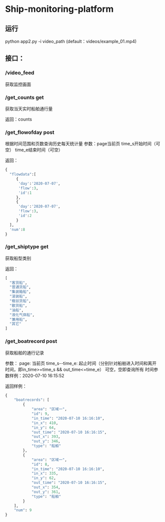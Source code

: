 # Ship-monitoring-platform

## 运行
python app2.py -i video_path  (default：videos/example_01.mp4)

## 接口：

### /video_feed
获取监控画面

### /get_counts  get
获取当天实时船舶通行量

返回：counts

### /get_flowofday post
根据时间范围和页数查询历史每天统计量
参数：page当前页   time_s开始时间（可空）   time_e结束时间（可空）

返回：
```python
{
  "flowdata":[
     {
      'day':'2020-07-07',
      'flow':3,
      'id':1
     },
     {
      'day':'2020-07-07',
      'flow':3,
      'id':2
     }
  ],
  'num':8
}
```

### /get_shiptype  get
获取船型类别

返回：
```python
[
  "客货船",
  "普通货船",
  "集装箱船",
  "滚装船",
  "载驳货船",
  "散货船",
  "油船",
  "液化气体船",
  "兼用船",
  "其它"
]
```

### /get_boatrecord  post
获取船舶的通行记录

参数：
page:   当前页
time_s--time_e: 起止时间（分别针对船舶进入时间和离开时间，即in_time>=time_s && out_time<=time_e） 可空，空即查询所有
时间参数样例：2020-07-10 16:15:52

返回样例：
```python
{
    "boatrecords": [
        {
            "area": "区域一",
            "id": 9,
            "in_time": "2020-07-10 16:16:10",
            "in_x": 410,
            "in_y": 64,
            "out_time": "2020-07-10 16:16:15",
            "out_x": 393,
            "out_y": 346,
            "type": "船舶"
        },
        {
            "area": "区域一",
            "id": 8,
            "in_time": "2020-07-10 16:16:10",
            "in_x": 335,
            "in_y": 62,
            "out_time": "2020-07-10 16:16:15",
            "out_x": 354,
            "out_y": 361,
            "type": "船舶"
        }
    ],
    "num": 9
}
```

